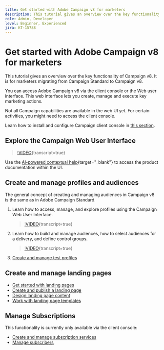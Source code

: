 ```yaml
---
title: Get started with Adobe Campaign v8 for marketers
description: This tutorial gives an overview over the key functionality of Campaign v8. It is for marketers migrating from Campaign Standard to Campaign v8.
role: Admin, Developer
level: Beginner, Experienced
jira: KT-15788
---
```


# Get started with Adobe Campaign v8 for marketers

This tutorial gives an overview over the key functionality of Campaign v8. It is for marketers migrating from Campaign Standard to Campaign v8.

You can access Adobe Campaign v8 via the client console or the Web user interface. This web interface lets you create, manage and execute key marketing actions. 

 Not all Campaign capabilities are available in the web UI yet. For certain activities, you might need to access the client console. 

Learn how to install and configure Campaign client console in [this section](https://experienceleague.adobe.com/en/docs/campaign/campaign-v8/new/connect).


## Explore the Campaign Web User Interface

>[!VIDEO](https://video.tv.adobe.com/v/3427278?quality=12&learn=on){transcript=true}

Use the [AI-powered contextual help](https://experienceleague.adobe.com/en/docs/campaign-web/v8/start/using-ai){target="_blank"} to access the product documentation within the UI. 


## Create and manage profiles and audiences

The general concept of creating and managing audiences in Campaign v8 is the same as in Adobe Campaign Standard.

1. Learn how to access, manage, and explore profiles using the Campaign Web User Interface.

    >[!VIDEO](https://video.tv.adobe.com/v/3427293?quality=12&learn=on){transcript=true}

2. Learn how to build and manage audiences, how to select audiences for a delivery, and define control groups.

    >[!VIDEO](https://video.tv.adobe.com/v/3425861?quality=12&learn=on){transcript=true}

3. [Create and manage test profiles](https://experienceleague.adobe.com/en/docs/campaign-web/v8/audiences/work-with-profiles/test-profiles)

## Create and manage landing pages

* [Get started with landing pages](https://experienceleague.adobe.com/en/docs/campaign-web/v8/landing-pages/get-started-lp)
* [Create and publish a landing page](https://experienceleague.adobe.com/en/docs/campaign-web/v8/landing-pages/create-lp)
* [Design landing page content](https://experienceleague.adobe.com/en/docs/campaign-web/v8/landing-pages/lp-content)
* [Work with landing page templates](https://experienceleague.adobe.com/en/docs/campaign-web/v8/landing-pages/lp-templates)

## Manage Subscriptions

This functionality is currently only available via the client console: 

* [Create and manage subscription services](https://experienceleague.adobe.com/en/docs/campaign-web/v8/audiences/work-with-services/manage-services)
* [Manage subscribers](https://experienceleague.adobe.com/en/docs/campaign-web/v8/audiences/work-with-services/manage-subscribers)


